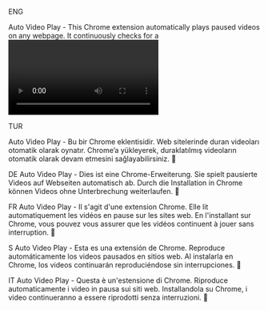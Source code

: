 ENG

Auto Video Play - This Chrome extension automatically plays paused videos on any webpage. 
It continuously checks for a <video> element and ensures it remains playing, making it ideal for uninterrupted video playback. 

TUR

Auto Video Play - Bu bir Chrome eklentisidir. Web sitelerinde duran videoları otomatik olarak oynatır. 
Chrome’a yükleyerek, duraklatılmış videoların otomatik olarak devam etmesini sağlayabilirsiniz. 🚀

DE
Auto Video Play - Dies ist eine Chrome-Erweiterung. 
Sie spielt pausierte Videos auf Webseiten automatisch ab. Durch die Installation in Chrome können Videos ohne Unterbrechung weiterlaufen. 🚀

FR
Auto Video Play - Il s'agit d'une extension Chrome. Elle lit automatiquement les vidéos en pause sur les sites web. 
En l'installant sur Chrome, vous pouvez vous assurer que les vidéos continuent à jouer sans interruption. 🚀

S
Auto Video Play - Esta es una extensión de Chrome. Reproduce automáticamente los videos pausados en sitios web. 
Al instalarla en Chrome, los videos continuarán reproduciéndose sin interrupciones. 🚀

IT
Auto Video Play - Questa è un'estensione di Chrome. Riproduce automaticamente i video in pausa sui siti web. 
Installandola su Chrome, i video continueranno a essere riprodotti senza interruzioni. 🚀
